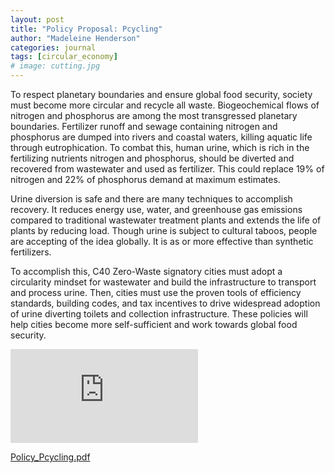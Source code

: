 ```yaml
---
layout: post
title: "Policy Proposal: Pcycling"
author: "Madeleine Henderson"
categories: journal
tags: [circular_economy]
# image: cutting.jpg
---
```


To respect planetary boundaries and ensure global food security, society must become more circular and recycle all waste. Biogeochemical flows of nitrogen and phosphorus are among the most transgressed planetary boundaries. Fertilizer runoff and sewage containing nitrogen and phosphorus are dumped into rivers and coastal waters, killing aquatic life through eutrophication. To combat this, human urine, which is rich in the fertilizing nutrients nitrogen and phosphorus, should be diverted and recovered from wastewater and used as fertilizer. This could replace 19% of nitrogen and 22% of phosphorus demand at maximum estimates.

Urine diversion is safe and there are many techniques to accomplish recovery. It reduces energy use, water, and greenhouse gas emissions compared to traditional wastewater treatment plants and extends the life of plants by reducing load. Though urine is subject to cultural taboos, people are accepting of the idea globally. It is as or more effective than synthetic fertilizers.

To accomplish this, C40 Zero-Waste signatory cities must adopt a circularity mindset for wastewater and build the infrastructure to transport and process urine. Then, cities must use the proven tools of efficiency standards, building codes, and tax incentives to drive widespread adoption of urine diverting toilets and collection infrastructure. These policies will help cities become more self-sufficient and work towards global food security.
  
<embed src="https://ml-henderson.github.io/assets/files/Policy_brief_Pcycling.pdf" type="application/pdf"/>

[Policy_Pcycling.pdf](../assets/files/Policy_brief_Pcycling.pdf)

